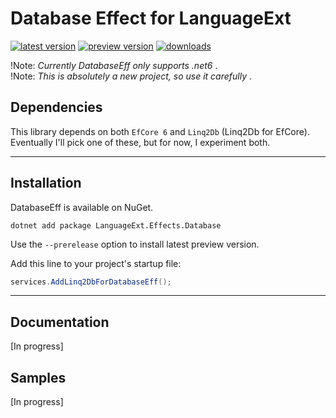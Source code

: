 # Database Effect for LanguageExt

[![latest version](https://img.shields.io/nuget/v/LanguageExt.Effects.Database)](https://www.nuget.org/packages/LanguageExt.Effects.Database) [![preview version](https://img.shields.io/nuget/vpre/LanguageExt.Effects.Database)](https://www.nuget.org/packages/LanguageExt.Effects.Database/absoluteLatest) [![downloads](https://img.shields.io/nuget/dt/LanguageExt.Effects.Database)](https://www.nuget.org/packages/LanguageExt.Effects.Database)

!Note:
*Currently DatabaseEff only supports .net6* .   
!Note:
*This is absolutely a new project, so use it carefully* .  

## Dependencies
This library depends on both `EfCore 6` and `Linq2Db` (Linq2Db for EfCore).  
Eventually I'll pick one of these, but for now, I experiment both.

---

## Installation
DatabaseEff is available on NuGet.  

```
dotnet add package LanguageExt.Effects.Database
```
Use the `--prerelease` option to install latest preview version.

Add this line to your project's startup file:
```csharp
services.AddLinq2DbForDatabaseEff();
```

---

## Documentation
[In progress]

## Samples
[In progress]
